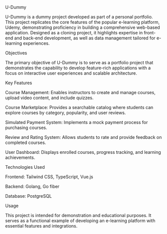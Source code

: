 U-Dummy

U-Dummy is a dummy project developed as part of a personal portfolio. This project replicates the core features of the popular e-learning platform, Udemy, demonstrating proficiency in building a comprehensive web-based application. Designed as a cloning project, it highlights expertise in front-end and back-end development, as well as data management tailored for e-learning experiences.

Objectives

The primary objective of U-Dummy is to serve as a portfolio project that demonstrates the capability to develop feature-rich applications with a focus on interactive user experiences and scalable architecture.

Key Features

Course Management: Enables instructors to create and manage courses, upload video content, and include quizzes.

Course Marketplace: Provides a searchable catalog where students can explore courses by category, popularity, and user reviews.

Simulated Payment System: Implements a mock payment process for purchasing courses.

Review and Rating System: Allows students to rate and provide feedback on completed courses.

User Dashboard: Displays enrolled courses, progress tracking, and learning achievements.

Technologies Used

Frontend: Tailwind CSS, TypeScript, Vue.js

Backend: Golang, Go fiber

Database: PostgreSQL

Usage

This project is intended for demonstration and educational purposes. It serves as a functional example of developing an e-learning platform with essential features and integrations.
